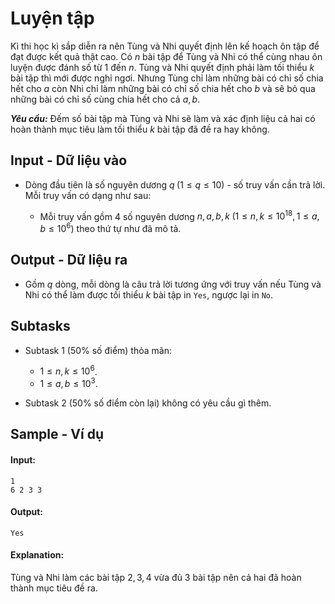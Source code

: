 
# Luyện tập

Kì thi học kì sắp diễn ra nên Tùng và Nhi quyết định lên kế hoạch ôn tập để đạt được kết quả thật cao. Có $n$ bài tập để Tùng và Nhi có thể cùng nhau ôn luyện được đánh số từ $1$ đến $n$. Tùng và Nhi quyết định phải làm tối thiểu $k$ bài tập thì mới được nghỉ ngơi. Nhưng Tùng chỉ làm những bài có chỉ số chia hết cho $a$ còn Nhi chỉ làm những bài có chỉ số chia hết cho $b$ và sẽ bỏ qua những bài có chỉ số cùng chia hết cho cả $a, b$.

***Yêu cầu:*** Đếm số bài tập mà Tùng và Nhi sẽ làm và xác định liệu cả hai có hoàn thành mục tiêu làm tối thiểu $k$ bài tập đã đề ra hay không.

## Input - Dữ liệu vào

- Dòng đầu tiên là số nguyên dương $q \; (1 \le q \le 10)$ - số truy vấn cần trả lời. Mỗi truy vấn có dạng như sau:

    - Mỗi truy vấn gồm $4$ số nguyên dương $n, a, b, k \; (1 \le n, k \le 10^{18}, 1 \le a, b \le 10^6)$ theo thứ tự như đã mô tả.

## Output - Dữ liệu ra

- Gồm $q$ dòng, mỗi dòng là câu trả lời tương ứng với truy vấn nếu Tùng và Nhi có thể làm được tối thiểu $k$ bài tập in `Yes`, ngược lại in `No`.

## Subtasks

- Subtask $1$ ($50\%$ số điểm) thỏa mãn:

    - $1 \le n, k \le 10^6$.
    - $1 \le a, b \le 10^3$.

- Subtask $2$ ($50\%$ số điểm còn lại) không có yêu cầu gì thêm. 

## Sample - Ví dụ

#### Input:

```
1
6 2 3 3
```

#### Output:

```
Yes
```

#### Explanation:

Tùng và Nhi làm các bài tập $2, 3, 4$ vừa đủ $3$ bài tập nên cả hai đã hoàn thành mục tiêu đề ra.